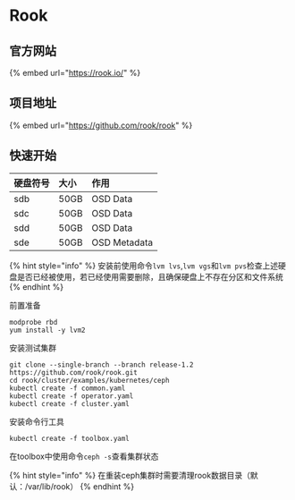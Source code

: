 # Rook

## 官方网站

{% embed url="https://rook.io/" %}

## 项目地址

{% embed url="https://github.com/rook/rook" %}

## 快速开始

| 硬盘符号 | 大小 | 作用 |
| :--- | :--- | :--- |
| sdb | 50GB | OSD Data |
| sdc | 50GB | OSD Data |
| sdd | 50GB | OSD Data |
| sde | 50GB | OSD Metadata |

{% hint style="info" %}
安装前使用命令`lvm lvs`,`lvm vgs`和`lvm pvs`检查上述硬盘是否已经被使用，若已经使用需要删除，且确保硬盘上不存在分区和文件系统
{% endhint %}

前置准备

```text
modprobe rbd
yum install -y lvm2
```

安装测试集群

```text
git clone --single-branch --branch release-1.2 https://github.com/rook/rook.git
cd rook/cluster/examples/kubernetes/ceph
kubectl create -f common.yaml
kubectl create -f operator.yaml
kubectl create -f cluster.yaml
```

安装命令行工具

```text
kubectl create -f toolbox.yaml
```

在toolbox中使用命令`ceph -s`查看集群状态

{% hint style="info" %}
在重装ceph集群时需要清理rook数据目录（默认：/var/lib/rook）
{% endhint %}


